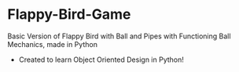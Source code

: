 # Flappy-Bird-Game

Basic Version of Flappy Bird with Ball and Pipes with Functioning Ball Mechanics, made in Python

- Created to learn Object Oriented Design in Python!
